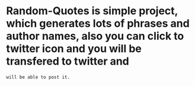 # Random-Quotes is simple project, which generates lots of phrases and author names, also you can click to twitter icon and you will be transfered to twitter and
    will be able to post it.

